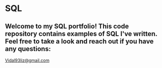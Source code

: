 # SQL

## Welcome to my SQL portfolio! This code repository contains examples of SQL I've written. Feel free to take a look and reach out if you have any questions:
Vidal93liz@gmail.com

